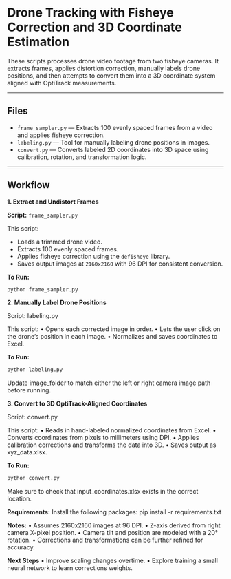 # Drone Tracking with Fisheye Correction and 3D Coordinate Estimation

These scripts processes drone video footage from two fisheye cameras. It extracts frames, applies distortion correction, manually labels drone positions, and then attempts to convert them into a 3D coordinate system aligned with OptiTrack measurements.

---

## Files

- `frame_sampler.py` — Extracts 100 evenly spaced frames from a video and applies fisheye correction.
- `labeling.py` — Tool for manually labeling drone positions in images.
- `convert.py` — Converts labeled 2D coordinates into 3D space using calibration, rotation, and transformation logic.

---

## Workflow

**1. Extract and Undistort Frames**

**Script:** `frame_sampler.py`

This script:
- Loads a trimmed drone video.
- Extracts 100 evenly spaced frames.
- Applies fisheye correction using the `defisheye` library.
- Saves output images at `2160x2160` with 96 DPI for consistent conversion.

**To Run:**
```bash
python frame_sampler.py
```

**2. Manually Label Drone Positions**

Script: labeling.py

This script:
	•	Opens each corrected image in order.
	•	Lets the user click on the drone’s position in each image.
	•	Normalizes and saves coordinates to Excel.

**To Run:**
```bash
python labeling.py
```

Update image_folder to match either the left or right camera image path before running.

**3. Convert to 3D OptiTrack-Aligned Coordinates**

Script: convert.py

This script:
	•	Reads in hand-labeled normalized coordinates from Excel.
	•	Converts coordinates from pixels to millimeters using DPI.
	•	Applies calibration corrections and transforms the data into 3D.
	•	Saves output as xyz_data.xlsx.

**To Run:**
```bash
python convert.py
```

Make sure to check that input_coordinates.xlsx exists in the correct location.

**Requirements:**
Install the following packages:
pip install -r requirements.txt

**Notes:**
	•	Assumes 2160x2160 images at 96 DPI.
	•	Z-axis derived from right camera X-pixel position.
	•	Camera tilt and position are modeled with a 20° rotation.
	•	Corrections and transformations can be further refined for accuracy.

**Next Steps**
	•	Improve scaling changes overtime.
	•	Explore training a small neural network to learn corrections weights.